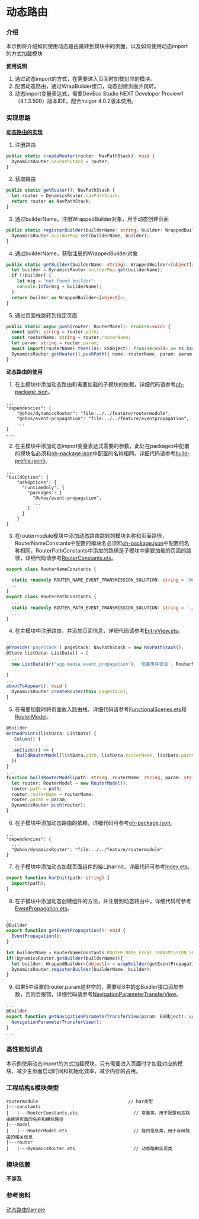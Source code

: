 # 动态路由

### 介绍

本示例将介绍如何使用动态路由跳转到模块中的页面，以及如何使用动态import的方式加载模块

**使用说明**

1. 通过动态import的方式，在需要进入页面时加载对应的模块。
2. 配置动态路由，通过WrapBuilder接口，动态创建页面并跳转。
3. 动态import变量表达式，需要DevEco Studio NEXT Developer Preview1 （4.1.3.500）版本IDE，配合hvigor 4.0.2版本使用。

### 实现思路

**[动态路由的实现](./src/main/ets/router/DynamicsRouter.ets)**

1. 注册路由

```typescript
public static createRouter(router: NavPathStack): void {
  DynamicsRouter.navPathStack = router;
}
```

2. 获取路由

```typescript
public static getRouter(): NavPathStack {
  let router = DynamicsRouter.navPathStack;
  return router as NavPathStack;
}
```

3. 通过builderName，注册WrappedBuilder对象，用于动态创建页面

```typescript
public static registerBuilder(builderName: string, builder: WrappedBuilder<[object]>): void {
  DynamicsRouter.builderMap.set(builderName, builder);
}
```

4. 通过builderName，获取注册的WrappedBuilder对象

```typescript
public static getBuilder(builderName: string): WrappedBuilder<[object]> {
  let builder = DynamicsRouter.builderMap.get(builderName);
  if (!builder) {
    let msg = "not found builder";
    console.info(msg + builderName);
  }
  return builder as WrappedBuilder<[object]>;
}
```

5. 通过页面栈跳转到指定页面

```typescript
public static async push(router: RouterModel): Promise<void> {
  const path: string = router.path;
  const routerName: string = router.routerName;
  let param: string = router.param;
  await import(routerName).then((ns: ESObject): Promise<void> => ns.harInit(path));
  DynamicsRouter.getRouter().pushPath({ name: routerName, param: param });
}
```

**动态路由的使用**

1. 在主模块中添加动态路由和需要加载的子模块的依赖，详细代码请参考[oh-package.json](../../product/entry/oh-package.json5)。

```
...
"dependencies": {
    "@ohos/dynamicsRouter": "file:../../feature/routermodule",
    "@ohos/event-propagation": "file:../../feature/eventpropagation",
    ...
}
...
```

2. 在主模块中添加动态import变量表达式需要的参数，此处在packages中配置的模块名必须和[oh-package.json](../../product/entry/oh-package.json5)中配置的名称相同，详细代码请参考[build-profile.json5](../../product/entry/build-profile.json5)。

```
...
"buildOption": {
    "arkOptions": {
      "runtimeOnly": {
        "packages": [
          "@ohos/event-propagation",
          ...
        ]
      }
    }
}
```

3. 在routermodule模块中添加动态路由跳转的模块名称和页面路径，RouterNameConstants中配置的模块名必须和[oh-package.json](../../product/entry/oh-package.json5)中配置的名称相同，RouterPathConstants中添加的路径是子模块中需要加载的页面的路径，详细代码请参考[RouterConstants.ets](./src/main/ets/constants/RouterConstants.ets)。

```typescript
export class RouterNameConstants {
  ...
  static readonly ROUTER_NAME_EVENT_TRANSMISSION_SOLUTION: string = '@ohos/event-propagation';
  ...
}
export class RouterPathConstants {
  ...
  static readonly ROUTER_PATH_EVENT_TRANSMISSION_SOLUTION: string = './src/main/ets/view/EventPropagation';
  ...
}
```

4. 在主模块中注册路由，并添加页面信息，详细代码请参考[EntryView.ets](../../product/entry/src/main/ets/pages/EntryView.ets)。

```typescript
...
@Provide('pageStack') pageStack: NavPathStack = new NavPathStack();
@State listData: ListData[] = [
  ...
  new ListData($r("app.media.event_propagation"), '阻塞事件冒泡', RouterNameConstants.ROUTER_NAME_EVENT_TRANSMISSION_SOLUTION, 1, false, '40%', RouterPathConstants.ROUTER_PATH_EVENT_TRANSMISSION_SOLUTION, '其他'),
  ...
]
...
aboutToAppear(): void {
  DynamicsRouter.createRouter(this.pageStack);
}
```

5. 在需要加载时将页面放入路由栈，详细代码请参考[FunctionalScenes.ets](../functionalscenes/src/main/ets/FunctionalScenes.ets)和[RouterModel](./src/main/ets/model/RouterModel.ets)。

```typescript
@Builder
methodPoints(listData: ListData) {
   Column() {
   ...
  .onClick(() => {
    buildRouterModel(listData.path, listData.routerName, listData.param);
  })
}
...
function buildRouterModel(path: string, routerName: string, param: string) {
  let router: RouterModel = new RouterModel();
  router.path = path;
  router.routerName = routerName;
  router.param = param;
  DynamicsRouter.push(router);
}

```

6. 在子模块中添加动态路由的依赖，详细代码可参考[oh-package.json](../eventpropagation/oh-package.json5)。

```
...
"dependencies": {
  ...
  "@ohos/dynamicsRouter": "file:../../feature/routermodule"
}
```

7. 在子模块中添加动态加载页面组件的接口harInit，详细代码可参考[Index.ets](../eventpropagation/Index.ets)。

```typescript
export function harInit(path: string) {
  import(path);
}
```

8. 在子模块中添加动态创建组件的方法，并注册到动态路由中，详细代码可参考[EventPropagation.ets](../eventpropagation/src/main/ets/view/EventPropagation.ets)。

```typescript
...
@Builder
export function getEventPropagation(): void {
  EventPropagation();
}
        
let builderName = RouterNameConstants.ROUTER_NAME_EVENT_TRANSMISSION_SOLUTION;
if(!DynamicsRouter.getBuilder(builderName)){
  let builder: WrappedBuilder<[object]> = wrapBuilder(getEventPropagation);
  DynamicsRouter.registerBuilder(builderName, builder);
}
```

9. 如果5中设置的router.param是非空的，需要给8中的@Buidler接口添加参数，否则会报错，详细代码请参考[NavigationParameterTransferView](../navigationparametertransfer/src/main/ets/view/NavigationParameterTransferView.ets)。

```typescript
...
@Builder
export function getNavigationParameterTransferView(param: ESObject): void {
  NavigationParameterTransferView();
}
...
```

### 高性能知识点

本示例使用动态import的方式加载模块，只有需要进入页面时才加载对应的模块，减少主页面启动时间和初始化效率，减少内存的占用。

### 工程结构&模块类型

   ```
   routermodule                                  // har类型
   |---constants
   |   |---RouterConstants.ets                     // 常量类，用于配置动态路由跳转页面的名称和模块路径
   |---model
   |   |---RouterModel.ets                         // 路由信息类，用于存储路由的相关信息
   |---router
   |   |---DynamicsRouter.ets                      // 动态路由实现类
   ```

### 模块依赖

**不涉及**

### 参考资料

[动态路由Sample](https://gitee.com/openharmony/applications_app_samples/tree/master/code/BasicFeature/ApplicationModels/DynamicRouter)